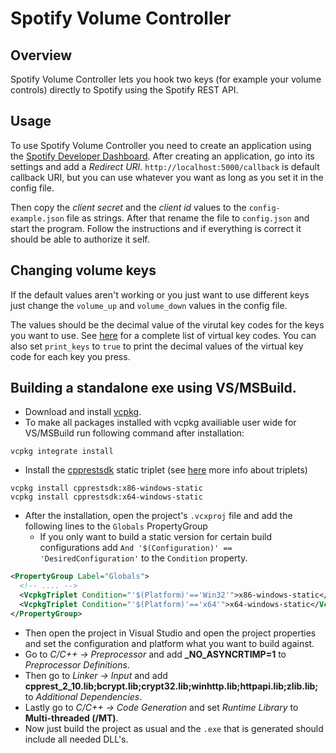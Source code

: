 # Spotify Volume Controller

## Overview
Spotify Volume Controller lets you hook two keys (for example your volume controls) directly to Spotify using the Spotify REST API. 

## Usage
To use Spotify Volume Controller you need to create an application using the [Spotify Developer Dashboard](https://developer.spotify.com/dashboard/applications). 
After creating an application, go into its settings and add a *Redirect URI*. ```http://localhost:5000/callback``` is default callback URI, but you can use whatever you want as long as you set it in the config file.

Then copy the *client secret* and the *client id* values to the ```config-example.json``` file as strings. After that rename the file to ```config.json``` and start the program. Follow the instructions and if everything is correct it should be able to authorize it self.

## Changing volume keys
If the default values aren't working or you just want to use different keys just change the ```volume_up``` and ```volume_down``` values in the config file.

The values should be the decimal value of the virutal key codes for the keys you want to use. See [here](https://docs.microsoft.com/en-us/windows/desktop/inputdev/virtual-key-codes) for a complete list of virtual key codes. You can also set ```print_keys``` to ```true``` to print the decimal values of the virtual key code for each key you press.

## Building a standalone exe using VS/MSBuild.

* Download and install [vcpkg](https://github.com/Microsoft/vcpkg).
* To make all packages installed with vcpkg availiable user wide for VS/MSBuild run following command after installation:
```
vcpkg integrate install
```
* Install the [cpprestsdk](https://github.com/Microsoft/cpprestsdk)  static triplet (see [here](https://github.com/Microsoft/vcpkg/blob/master/docs/users/triplets.md) more info about triplets)
``` 
vcpkg install cpprestsdk:x86-windows-static 
vcpkg install cpprestsdk:x64-windows-static
```
  * After the installation, open the project's ```.vcxproj``` file and add the following lines to the ```Globals``` PropertyGroup
    * If you only want to build a static version for certain build configurations add ```And '$(Configuration)' == 'DesiredConfiguration'``` to the ```Condition``` property. 
  ```xml
  <PropertyGroup Label="Globals">
    <!-- .... -->
    <VcpkgTriplet Condition="'$(Platform)'=='Win32'">x86-windows-static</VcpkgTriplet>
    <VcpkgTriplet Condition="'$(Platform)'=='x64'">x64-windows-static</VcpkgTriplet>
</PropertyGroup>
```
  * Then open the project in Visual Studio and open the project properties and set the configuration and platform what you want to build against. 
  * Go to *C/C++ -> Preprocessor* and add **_NO_ASYNCRTIMP=1** to *Preprocessor Definitions*.
  * Then go to *Linker -> Input* and add **cpprest_2_10.lib;bcrypt.lib;crypt32.lib;winhttp.lib;httpapi.lib;zlib.lib;** to *Additional Dependencies*.
 * Lastly go to *C/C++ -> Code Generation* and set *Runtime Library* to **Multi-threaded (/MT)**.
 * Now just build the project as usual and the ```.exe``` that is generated should include all needed DLL's.
